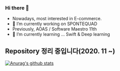 ### Hi there 👋

- Nowadays, most interested in E-commerce.
- 🔭 I’m currently working on SPONTEQUAD
- Previously, AOAS / Software Maestro 11th
- 🌱 I’m currently learning ... Swift & Deep learning
## Repository 정리 중입니다(2020. 11 ~)
<!--
**entrekid/entrekid** is a ✨ _special_ ✨ repository because its `README.md` (this file) appears on your GitHub profile.


- 👯 I’m looking to collaborate on ...
- 🤔 I’m looking for help with ...
- 💬 Ask me about ...
- 📫 How to reach me: ... seol@spontequad.com
- 😄 Pronouns: ...
- ⚡ Fun fact: ...
-->
[![Anurag's github stats](https://github-readme-stats.vercel.app/api?username=entrekid)](https://github.com/anuraghazra/github-readme-stats)

